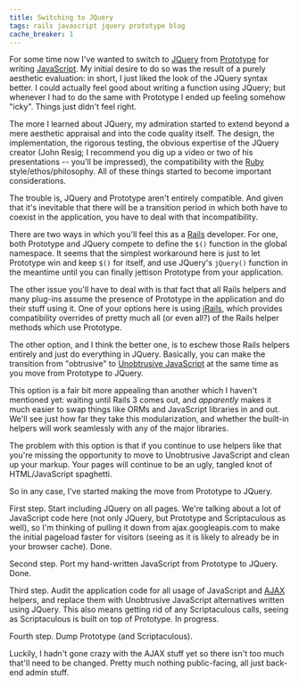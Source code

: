 ```yaml
---
title: Switching to JQuery
tags: rails javascript jquery prototype blog
cache_breaker: 1
---
```


For some time now I've wanted to switch to [JQuery](/wiki/JQuery) from [Prototype](/wiki/Prototype) for writing [JavaScript](/wiki/JavaScript). My initial desire to do so was the result of a purely aesthetic evaluation: in short, I just liked the look of the JQuery syntax better. I could actually feel good about writing a function using JQuery; but whenever I had to do the same with Prototype I ended up feeling somehow "icky". Things just didn't feel right.

The more I learned about JQuery, my admiration started to extend beyond a mere aesthetic appraisal and into the code quality itself. The design, the implementation, the rigorous testing, the obvious expertise of the JQuery creator (John Resig; I recommend you dig up a video or two of his presentations -- you'll be impressed), the compatibility with the [Ruby](/wiki/Ruby) style/ethos/philosophy. All of these things started to become important considerations.

The trouble is, JQuery and Prototype aren't entirely compatible. And given that it's inevitable that there will be a transition period in which both have to coexist in the application, you have to deal with that incompatibility.

There are two ways in which you'll feel this as a [Rails](/wiki/Rails) developer. For one, both Prototype and JQuery compete to define the `$()` function in the global namespace. It seems that the simplest workaround here is just to let Prototype win and keep `$()` for itself, and use JQuery's `jQuery()` function in the meantime until you can finally jettison Prototype from your application.

The other issue you'll have to deal with is that fact that all Rails helpers and many plug-ins assume the presence of Prototype in the application and do their stuff using it. One of your options here is using [jRails](/wiki/jRails), which provides compatibility overrides of pretty much all (or even all?) of the Rails helper methods which use Prototype.

The other option, and I think the better one, is to eschew those Rails helpers entirely and just do everything in JQuery. Basically, you can make the transition from "obtrusive" to [Unobtrusive JavaScript](/wiki/Unobtrusive_JavaScript) at the same time as you move from Prototype to JQuery.

This option is a fair bit more appealing than another which I haven't mentioned yet: waiting until Rails 3 comes out, and _apparently_ makes it much easier to swap things like ORMs and JavaScript libraries in and out. We'll see just how far they take this modularization, and whether the built-in helpers will work seamlessly with any of the major libraries.

The problem with this option is that if you continue to use helpers like that you're missing the opportunity to move to Unobtrusive JavaScript and clean up your markup. Your pages will continue to be an ugly, tangled knot of HTML/JavaScript spaghetti.

So in any case, I've started making the move from Prototype to JQuery.

First step. Start including JQuery on all pages. We're talking about a lot of JavaScript code here (not only JQuery, but Prototype and Scriptaculous as well), so I'm thinking of pulling it down from ajax.googleapis.com to make the initial pageload faster for visitors (seeing as it is likely to already be in your browser cache). Done.

Second step. Port my hand-written JavaScript from Prototype to JQuery. Done.

Third step. Audit the application code for all usage of JavaScript and [AJAX](/wiki/AJAX) helpers, and replace them with Unobtrusive JavaScript alternatives written using JQuery. This also means getting rid of any Scriptaculous calls, seeing as Scriptaculous is built on top of Prototype. In progress.

Fourth step. Dump Prototype (and Scriptaculous).

Luckily, I hadn't gone crazy with the AJAX stuff yet so there isn't too much that'll need to be changed. Pretty much nothing public-facing, all just back-end admin stuff.
